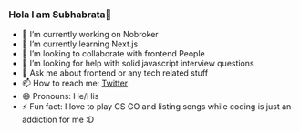 ### Hola I am Subhabrata👋

- 🔭 I’m currently working on Nobroker
- 🌱 I’m currently learning Next.js
- 👯 I’m looking to collaborate with frontend People
- 🤔 I’m looking for help with solid javascript interview questions
- 💬 Ask me about frontend or any tech related stuff
- 📫 How to reach me: [Twitter](https://twitter.com/SUBHABR37003280) 
- 😄 Pronouns: He/His
- ⚡ Fun fact: I love to play CS GO and listing songs while coding is just an addiction for me :D


